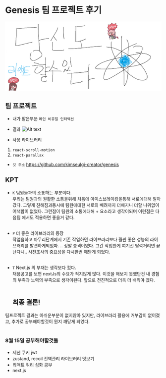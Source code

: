 # Genesis 팀 프로젝트 후기

![Alt text](images/0814/%EB%8B%B9%EC%8B%A0%EB%8F%84%ED%95%A0%EC%88%98%EC%9E%88%EB%8B%A4%EB%A6%AC%EC%95%A1%ED%8A%B8.png)

## 팀 프로젝트

- 내가 맡은부분 `메인 비쥬얼 인터렉션`

- 결과 ![Alt text](images/0814/scroll.gif)

- 사용 라이브러리

1. `react-scroll-motion`
2. `react-parallax`

- `깃 주소` https://github.com/kimseulgi-creator/genesis

## KPT

- `K` 팀원들과의 소통하는 부분이다. </br>
  우리는 팀원과의 원활한 소통을위해 처음에 아이스브레이킹을통해 서로에대해 알아갔다.
  그렇게 친해짐과동시에 팀원에대한 서로의 배려까지 더해지니 더할 나위없이 어색함이 없었다.
  그런점이 팀원의 소통에대해 + 요소라고 생각이되며 이런점은 다음팀 에서도 적용하면 좋을거 같다.
  </br></br>
- `P` 더 좋은 라이브러리의 등장 </br>
  작업을하고 마무리단계에서 기존 작업하던 라이브러리보다 훨씬 좋은 성능의 라이브러리를 발견하게되었따. .. 정말 충격이였다. 그간 작업한게 여기선 딸깍거리면 끝난다니..
  사전조사의 중요성을 다시한번 깨닫게 되었다.
  </br>
  </br>
  <!-- 찾은 라이브러리 주소 -->
  <!-- https://www.npmjs.com/package/react-just-parallax -->
- `T` Next.js 의 부재는 생각보다 컸다. </br>
  채용공고를 보면 nextJs의 수요가 적지않게 많다. 이것을 해보지 못했단건 내 경험의 부족과 노력의 부족으로 생각이된다.
  앞으로 전진적으로 더욱 더 배워야 겠다.
  </br></br>

  ## 최종 결론!

팀프로젝트 결과는 아쉬운부분이 없지않아 있지만, 라이브러리 활용에 거부감이 없어졌고, 추가로 공부해야할것이 뭔지 깨닫게 되었다.
<br/>
<br/>

### 8월 15일 공부해야할것들

- 세션 쿠키 jwt
- zustand, recoil 전역관리 라이브러리 맛보기
- 리액트 쿼리 심화 공부
- next.js
